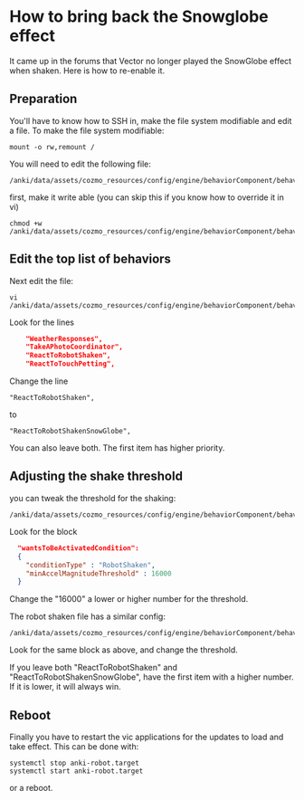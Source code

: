# How to bring back the Snowglobe effect

It came up in the forums that Vector no longer played the SnowGlobe effect when
shaken.  Here is how to re-enable it.

## Preparation

You'll have to know how to SSH in, make the file system modifiable and edit a file.  To make the file system modifiable:

    mount -o rw,remount /

You will need to edit the following file:

    /anki/data/assets/cozmo_resources/config/engine/behaviorComponent/behaviors/victorBehaviorTree/globalInterruptions.json

first, make it write able (you can skip this if you know how to override it in vi)

    chmod +w /anki/data/assets/cozmo_resources/config/engine/behaviorComponent/behaviors/victorBehaviorTree/globalInterruptions.json

## Edit the top list of behaviors

Next edit the file:

    vi /anki/data/assets/cozmo_resources/config/engine/behaviorComponent/behaviors/victorBehaviorTree/globalInterruptions.json

Look for the lines

```json
    "WeatherResponses",
    "TakeAPhotoCoordinator",
    "ReactToRobotShaken",
    "ReactToTouchPetting",
```

Change the line

    "ReactToRobotShaken",
to 

    "ReactToRobotShakenSnowGlobe",

You can also leave both.  The first item has higher priority.

## Adjusting the shake threshold

you can tweak the threshold for the shaking:

    /anki/data/assets/cozmo_resources/config/engine/behaviorComponent/behaviors/victorBehaviorTree/reactions/reactToRobotShakenSnowGlobe.json

Look for the block

```json
  "wantsToBeActivatedCondition":
  {
    "conditionType" : "RobotShaken",
    "minAccelMagnitudeThreshold" : 16000
  }
```
  
Change the "16000" a lower or higher number for the threshold.

The robot shaken file has a similar config:

    /anki/data/assets/cozmo_resources/config/engine/behaviorComponent/behaviors/victorBehaviorTree/reactions/reactToRobotShaken.json

Look for the same block as above, and change the threshold.

If you leave both "ReactToRobotShaken" and "ReactToRobotShakenSnowGlobe", have the
first item with a higher number.
If it is lower, it will always win.

## Reboot 

Finally you have to restart the vic applications for the updates to load and take effect.
This can be done with:

    systemctl stop anki-robot.target
    systemctl start anki-robot.target

or a reboot.

